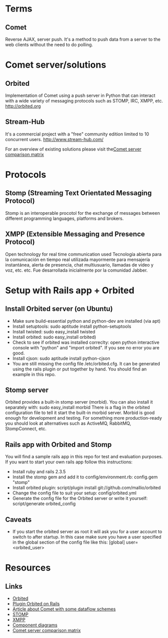 Terms
========

Comet
-----
Reverse AJAX, server push. It's a method to push data from a server to the web clients without the need to do polling.

Comet server/solutions
======================

Orbited
-------
Implementation of Comet using a push server in Python that can interact with a wide variety of messaging protocols such as STOMP, IRC, XMPP, etc.
http://orbited.org

Stream-Hub
----------
It's a commercial project with a "free" community edition limited to 10 concurrent users.
http://www.stream-hub.com/

For an overview of existing solutions please visit  the[Comet server comparison matrix](http://cometdaily.com/maturity.html)

Protocols
==========

Stomp (Streaming Text Orientated Messaging Protocol)
----------------------------------------------------
Stomp is an interoperable procotol for the exchange of messages between different programming languages, platforms and brokers.

XMPP (Extensible Messaging and Presence Protocol)
-------------------------------------------------
Open technology for real time communication used 
Tecnología abierta para la comunicación en tiempo real utilizada mayormente para mensajería instantánea, alerta de presencia, chat multiusuario, llamadas de video y voz, etc. etc. Fue desarrollada inicialmente por la comunidad Jabber.

Setup with Rails app + Orbited
==============================

Install Orbited server (on Ubuntu)
----------------------------------
* Make sure build-essential python and python-dev are installed (via apt)
* Install setuptools: sudo aptitude install python-setuptools
* Install twisted: sudo easy_install twisted
* Install orbited: sudo easy_install orbited)
* Check to see if orbited was installed correclty: open python interactive console with "python" and "import orbited". If you see no error you are good.
* Install cjson: sudo aptitude install python-cjson
* You are still missing the config file /etc/orbited.cfg. It can be generated using the rails plugin or put together by hand. You should find an example in this repo.

Stomp server
------------
Orbited provides a built-in stomp server (morbid). You can also install it separately with: sudo easy_install morbid
There is a flag in the orbited configuration file to tell it start the built-in morbid server.
Morbid is good enough for development and testing. For something more production-ready you should look at alternatives such as ActiveMQ, RabbitMQ, StompConnect, etc.

Rails app with Orbited and Stomp
--------------------------------
You will find a sample rails app in this repo for test and evaluation purposes.
If you want to start your own rails app follow this instructions:

* Install ruby and rails 2.3.5
* Install the stomp gem and add it to config/environment.rb: config.gem "stomp"
* Install orbited plugin: script/plugin install git://github.com/mallio/orbited
* Change the config file to suit your setup: config/orbited.yml
* Generate the config file for the Orbited server or write it yourself: script/generate orbited_config

Caveats
-------

* If you start the orbited server as root it will ask you for a user account to switch to after startup. In this case make sure you have a user specified in the global section of the config file like this:
[global]
user=<orbited_user>
  
Resources
=========

Links
-----
* [Orbited](http://orbited.org/)
* [Plugin Orbited on Rails](http://github.com/mallio/orbited)
* [Article about Comet with some dataflow schemes](http://ajaxian.com/archives/comet-a-new-approach-to-ajax-applications)
* [STOMP](http://stomp.codehaus.org/)
* [XMPP](http://xmpp.org/)
* [Component diagrams](http://orbited.org/wiki/MorbidQ)
* [Comet server comparison matrix](http://cometdaily.com/maturity.html)